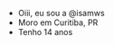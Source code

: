 - Oiii, eu sou a @isamws
- Moro em Curitiba, PR
- Tenho 14 anos

<!---
isamws/isamws is a ✨ special ✨ repository because its `README.md` (this file) appears on your GitHub profile.
You can click the Preview link to take a look at your changes.
--->
